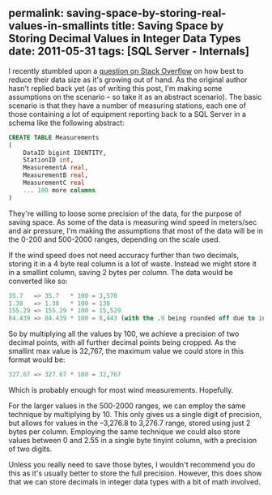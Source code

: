 permalink: saving-space-by-storing-real-values-in-smallints
title: Saving Space by Storing Decimal Values in Integer Data Types
date: 2011-05-31
tags: [SQL Server - Internals]
---
I recently stumbled upon a [question on Stack Overflow](http://stackoverflow.com/questions/6015605/design-question-on-storing-meteorological-data-on-sql-server-2008/6016237#6016237) on how best to reduce their data size as it's growing out of hand. As the original author hasn't replied back yet (as of writing this post, I'm making some assumptions on the scenario – so take it as an abstract scenario). The basic scenario is that they have a number of measuring stations, each one of those containing a lot of equipment reporting back to a SQL Server in a schema like the following abstract:

<!-- more -->

```sql
CREATE TABLE Measurements
(
	DataID bigint IDENTITY,
	StationID int,
	MeasurementA real,
	MeasurementB real,
	MeasurementC real
	... 100 more columns
)
```

They're willing to loose some precision of the data, for the purpose of saving space. As some of the data is measuring wind speed in meters/sec and air pressure, I'm making the assumptions that most of the data will be in the 0-200 and 500-2000 ranges, depending on the scale used.

If the wind speed does not need accuracy further than two decimals, storing it in a 4 byte real column is a lot of waste. Instead we might store it in a smallint column, saving 2 bytes per column. The data would be converted like so:

```sql
35.7   => 35.7   * 100 = 3,570
1.38   => 1.38   * 100 = 138
155.29 => 155.29 * 100 = 15,529
84.439 => 84.439 * 100 = 8,443 (with the .9 being rounded off due to integer math)
```

So by multiplying all the values by 100, we achieve a precision of two decimal points, with all further decimal points being cropped. As the smallint max value is 32,767, the maximum value we could store in this format would be:

```sql
327.67 => 327.67 * 100 = 32,767
```

Which is probably enough for most wind measurements. Hopefully.

For the larger values in the 500-2000 ranges, we can employ the same technique by multiplying by 10. This only gives us a single digit of precision, but allows for values in the –3,276.8 to 3,276.7 range, stored using just 2 bytes per column. Employing the same technique we could also store values between 0 and 2.55 in a single byte tinyint column, with a precision of two digits.

Unless you really need to save those bytes, I wouldn't recommend you do this as it's usually better to store the full precision. However, this does show that we can store decimals in integer data types with a bit of math involved.
